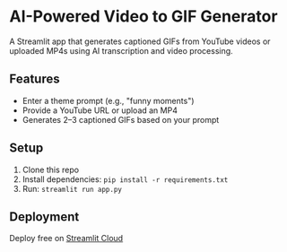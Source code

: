 # AI-Powered Video to GIF Generator

A Streamlit app that generates captioned GIFs from YouTube videos or uploaded MP4s using AI transcription and video processing.

## Features
- Enter a theme prompt (e.g., "funny moments")
- Provide a YouTube URL or upload an MP4
- Generates 2–3 captioned GIFs based on your prompt

## Setup
1. Clone this repo
2. Install dependencies: `pip install -r requirements.txt`
3. Run: `streamlit run app.py`

## Deployment
Deploy free on [Streamlit Cloud](https://streamlit.io/cloud)